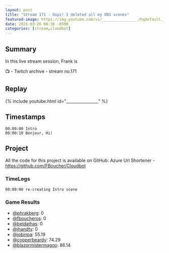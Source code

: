```yaml
---
layout: post
title: "Stream 171 - Oops! I deleted all my OBS scenes"
featured-image: https://img.youtube.com/vi/________________/hqdefault.jpg
date: 2021-03-26 06:30 -0500
categories: [stream,cloudbot]
---
```


## Summary

In this live stream session, Frank is 

📺 - Twitch archive - stream no.171

## Replay

{% include youtube.html id="________________" %}
<br/><!--more-->


## Timestamps

    00:00:00 Intro
    00:00:10 Bonjour, Hi!


Project
-------

All the code for this project is available on GitHub: Azure Url Shortener - https://github.com/FBoucher/Cloudbot


### TimeLogs

    00:00:00 re-creating Intro scene

### Game Results

- [@phrakberg](https://www.twitch.tv/phrakberg): 0
- [@fboucheros](https://www.twitch.tv/fboucheros): 0
- [@beldathas](https://www.twitch.tv/beldathas): 0
- [@jhandtv](https://www.twitch.tv/jhandtv): 0
- [@jobinpa](https://www.twitch.tv/jobinpa): 55.19
- [@copperbeardy](https://www.twitch.tv/copperbeardy): 74.29
- [@blazormistermagoo](https://www.twitch.tv/blazormistermagoo): 86.14



